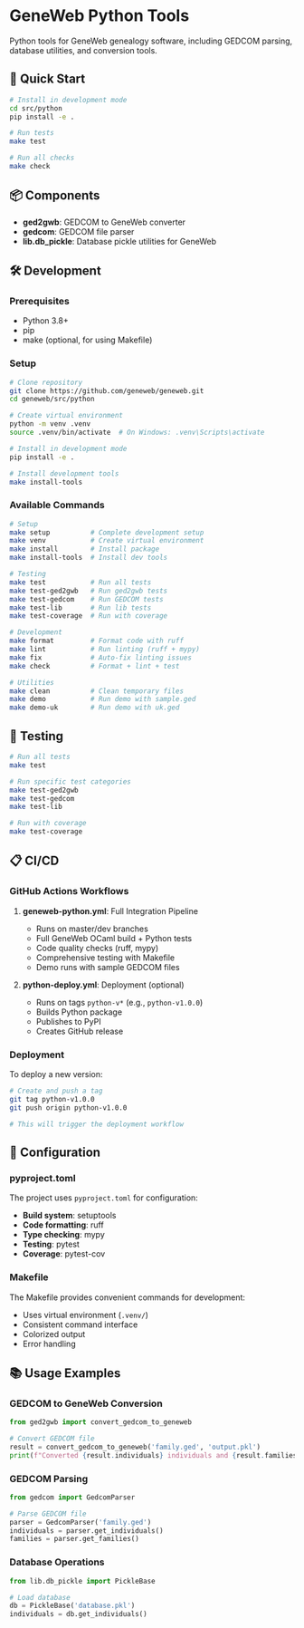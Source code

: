 # GeneWeb Python Tools

Python tools for GeneWeb genealogy software, including GEDCOM parsing, database utilities, and conversion tools.

## 🚀 Quick Start

```bash
# Install in development mode
cd src/python
pip install -e .

# Run tests
make test

# Run all checks
make check
```

## 📦 Components

- **ged2gwb**: GEDCOM to GeneWeb converter
- **gedcom**: GEDCOM file parser
- **lib.db_pickle**: Database pickle utilities for GeneWeb

## 🛠️ Development

### Prerequisites

- Python 3.8+
- pip
- make (optional, for using Makefile)

### Setup

```bash
# Clone repository
git clone https://github.com/geneweb/geneweb.git
cd geneweb/src/python

# Create virtual environment
python -m venv .venv
source .venv/bin/activate  # On Windows: .venv\Scripts\activate

# Install in development mode
pip install -e .

# Install development tools
make install-tools
```

### Available Commands

```bash
# Setup
make setup          # Complete development setup
make venv           # Create virtual environment
make install        # Install package
make install-tools  # Install dev tools

# Testing
make test           # Run all tests
make test-ged2gwb   # Run ged2gwb tests
make test-gedcom    # Run GEDCOM tests
make test-lib       # Run lib tests
make test-coverage  # Run with coverage

# Development
make format         # Format code with ruff
make lint           # Run linting (ruff + mypy)
make fix            # Auto-fix linting issues
make check          # Format + lint + test

# Utilities
make clean          # Clean temporary files
make demo           # Run demo with sample.ged
make demo-uk        # Run demo with uk.ged
```

## 🧪 Testing

```bash
# Run all tests
make test

# Run specific test categories
make test-ged2gwb
make test-gedcom
make test-lib

# Run with coverage
make test-coverage
```

## 📋 CI/CD

### GitHub Actions Workflows

1. **geneweb-python.yml**: Full Integration Pipeline

   - Runs on master/dev branches
   - Full GeneWeb OCaml build + Python tests
   - Code quality checks (ruff, mypy)
   - Comprehensive testing with Makefile
   - Demo runs with sample GEDCOM files

2. **python-deploy.yml**: Deployment (optional)
   - Runs on tags `python-v*` (e.g., `python-v1.0.0`)
   - Builds Python package
   - Publishes to PyPI
   - Creates GitHub release

### Deployment

To deploy a new version:

```bash
# Create and push a tag
git tag python-v1.0.0
git push origin python-v1.0.0

# This will trigger the deployment workflow
```

## 🔧 Configuration

### pyproject.toml

The project uses `pyproject.toml` for configuration:

- **Build system**: setuptools
- **Code formatting**: ruff
- **Type checking**: mypy
- **Testing**: pytest
- **Coverage**: pytest-cov

### Makefile

The Makefile provides convenient commands for development:

- Uses virtual environment (`.venv/`)
- Consistent command interface
- Colorized output
- Error handling

## 📚 Usage Examples

### GEDCOM to GeneWeb Conversion

```python
from ged2gwb import convert_gedcom_to_geneweb

# Convert GEDCOM file
result = convert_gedcom_to_geneweb('family.ged', 'output.pkl')
print(f"Converted {result.individuals} individuals and {result.families} families")
```

### GEDCOM Parsing

```python
from gedcom import GedcomParser

# Parse GEDCOM file
parser = GedcomParser('family.ged')
individuals = parser.get_individuals()
families = parser.get_families()
```

### Database Operations

```python
from lib.db_pickle import PickleBase

# Load database
db = PickleBase('database.pkl')
individuals = db.get_individuals()
```
